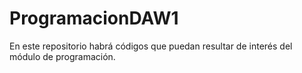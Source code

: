 # ProgramacionDAW1
En este repositorio habrá códigos que puedan resultar de interés del módulo de programación.

